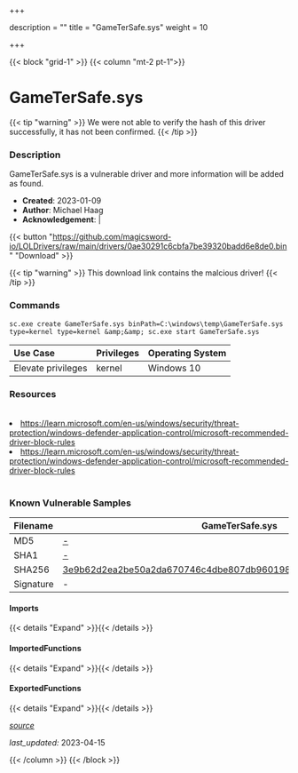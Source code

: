 +++

description = ""
title = "GameTerSafe.sys"
weight = 10

+++


{{< block "grid-1" >}}
{{< column "mt-2 pt-1">}}


# GameTerSafe.sys 


{{< tip "warning" >}}
We were not able to verify the hash of this driver successfully, it has not been confirmed.
{{< /tip >}}


### Description

GameTerSafe.sys is a vulnerable driver and more information will be added as found.

- **Created**: 2023-01-09
- **Author**: Michael Haag
- **Acknowledgement**:  | [](https://twitter.com/)


{{< button "https://github.com/magicsword-io/LOLDrivers/raw/main/drivers/0ae30291c6cbfa7be39320badd6e8de0.bin" "Download" >}}

{{< tip "warning" >}}
This download link contains the malcious driver!
{{< /tip >}}

### Commands

```
sc.exe create GameTerSafe.sys binPath=C:\windows\temp\GameTerSafe.sys     type=kernel type=kernel &amp;&amp; sc.exe start GameTerSafe.sys
```

| Use Case | Privileges | Operating System | 
|:---- | ---- | ---- |
| Elevate privileges | kernel | Windows 10 |

### Resources
<br>
<li><a href=" https://learn.microsoft.com/en-us/windows/security/threat-protection/windows-defender-application-control/microsoft-recommended-driver-block-rules"> https://learn.microsoft.com/en-us/windows/security/threat-protection/windows-defender-application-control/microsoft-recommended-driver-block-rules</a></li>
<li><a href="https://learn.microsoft.com/en-us/windows/security/threat-protection/windows-defender-application-control/microsoft-recommended-driver-block-rules">https://learn.microsoft.com/en-us/windows/security/threat-protection/windows-defender-application-control/microsoft-recommended-driver-block-rules</a></li>
<br>

### Known Vulnerable Samples

| Filename | GameTerSafe.sys |
|:---- | ---- | 
| MD5 | <a href="https://www.virustotal.com/gui/file/-">-</a> |
| SHA1 | <a href="https://www.virustotal.com/gui/file/-">-</a> |
| SHA256 | <a href="https://www.virustotal.com/gui/file/3e9b62d2ea2be50a2da670746c4dbe807db9601980af3a1014bcd72d0248d84c">3e9b62d2ea2be50a2da670746c4dbe807db9601980af3a1014bcd72d0248d84c</a> |
| Signature | -   |
#### Imports
{{< details "Expand" >}}{{< /details >}}
#### ImportedFunctions
{{< details "Expand" >}}{{< /details >}}
#### ExportedFunctions
{{< details "Expand" >}}{{< /details >}}



[*source*](https://github.com/magicsword-io/LOLDrivers/tree/main/yaml/gametersafe.yaml)

*last_updated:* 2023-04-15








{{< /column >}}
{{< /block >}}
